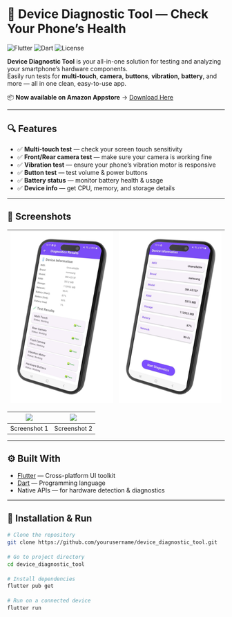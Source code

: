 # 📱 Device Diagnostic Tool — Check Your Phone’s Health

![Flutter](https://img.shields.io/badge/Flutter-3.x-blue?logo=flutter)
![Dart](https://img.shields.io/badge/Dart-3.x-blue?logo=dart)
![License](https://img.shields.io/badge/License-MIT-green)

**Device Diagnostic Tool** is your all-in-one solution for testing and analyzing your smartphone’s hardware components.  
Easily run tests for **multi-touch**, **camera**, **buttons**, **vibration**, **battery**, and more — all in one clean, easy-to-use app.  

📦 **Now available on Amazon Appstore** → [Download Here](https://lnkd.in/dVAs3uf9)

---

## 🔍 Features

- ✅ **Multi-touch test** — check your screen touch sensitivity  
- ✅ **Front/Rear camera test** — make sure your camera is working fine  
- ✅ **Vibration test** — ensure your phone’s vibration motor is responsive  
- ✅ **Button test** — test volume & power buttons  
- ✅ **Battery status** — monitor battery health & usage  
- ✅ **Device info** — get CPU, memory, and storage details  

---

## 📸 Screenshots

| ![Screenshot 1](assets/s2.jpeg) | ![Screenshot 2](assets/s1.jpeg) |
|-------------------------|-------------------------|


| <img src="assets/s1.png" width="300"/> | <img src="assets/s2.png" width="300"/> |
|---------------------------------|---------------------------------|
| Screenshot 1                    | Screenshot 2                    |


---

## ⚙️ Built With

- [Flutter](https://flutter.dev/) — Cross-platform UI toolkit  
- [Dart](https://dart.dev/) — Programming language  
- Native APIs — for hardware detection & diagnostics  

---

## 🚀 Installation & Run

```bash
# Clone the repository
git clone https://github.com/yourusername/device_diagnostic_tool.git

# Go to project directory
cd device_diagnostic_tool

# Install dependencies
flutter pub get

# Run on a connected device
flutter run
